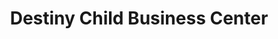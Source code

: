 ---
title: "Destiny Child Business Center"
url: /zwedru/destiny-child-business-center/
shop: Lebensmittel
---